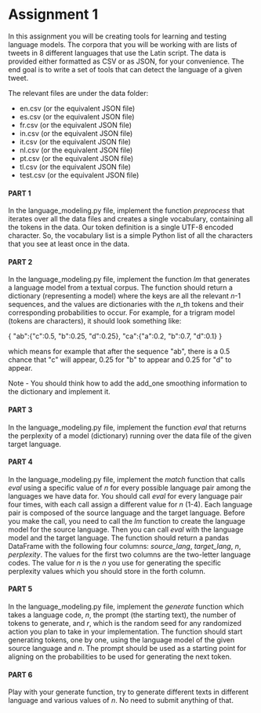# Assignment 1
In this assignment you will be creating tools for learning and testing language models. The corpora that you will be working with are lists of tweets in 8 different languages that use the Latin script. The data is provided either formatted as CSV or as JSON, for your convenience. The end goal is to write a set of tools that can detect the language of a given tweet.


The relevant files are under the data folder:

- en.csv (or the equivalent JSON file)
- es.csv (or the equivalent JSON file)
- fr.csv (or the equivalent JSON file)
- in.csv (or the equivalent JSON file)
- it.csv (or the equivalent JSON file)
- nl.csv (or the equivalent JSON file)
- pt.csv (or the equivalent JSON file)
- tl.csv (or the equivalent JSON file)
- test.csv (or the equivalent JSON file)

#### PART 1
In the language_modeling.py file, implement the function *preprocess* that iterates over all the data files and creates a single vocabulary, containing all the tokens in the data. Our token definition is a single UTF-8 encoded character. So, the vocabulary list is a simple Python list of all the characters that you see at least once in the data.

#### PART 2
In the language_modeling.py file, implement the function *lm* that generates a language model from a textual corpus. The function should return a dictionary (representing a model) where the keys are all the relevant *n*-1 sequences, and the values are dictionaries with the *n*_th tokens and their corresponding probabilities to occur. For example, for a trigram model (tokens are characters), it should look something like:

{ "ab":{"c":0.5, "b":0.25, "d":0.25}, "ca":{"a":0.2, "b":0.7, "d":0.1} }

which means for example that after the sequence "ab", there is a 0.5 chance that "c" will appear, 0.25 for "b" to appear and 0.25 for "d" to appear.

Note - You should think how to add the add_one smoothing information to the dictionary and implement it.

#### PART 3
In the language_modeling.py file, implement the function *eval* that returns the perplexity of a model (dictionary) running over the data file of the given target language.

#### PART 4
In the language_modeling.py file, implement the *match* function that calls *eval* using a specific value of *n* for every possible language pair among the languages we have data for. You should call *eval* for every language pair four times, with each call assign a different value for *n* (1-4). Each language pair is composed of the source language and the target language. Before you make the call, you need to call the *lm* function to create the language model for the source language. Then you can call *eval* with the language model and the target language. The function should return a pandas DataFrame with the following four columns: *source_lang*, *target_lang*, *n*, *perplexity*. The values for the first two columns are the two-letter language codes. The value for *n* is the *n* you use for generating the specific perplexity values which you should store in the forth column.

#### PART 5
In the language_modeling.py file, implement the *generate* function which takes a language code, *n*, the prompt (the starting text), the number of tokens to generate, and *r*, which is the random seed for any randomized action you plan to take in your implementation. The function should start generating tokens, one by one, using the language model of the given source language and *n*. The prompt should be used as a starting point for aligning on the probabilities to be used for generating the next token.

#### PART 6
Play with your generate function, try to generate different texts in different language and various values of *n*. No need to submit anything of that.
